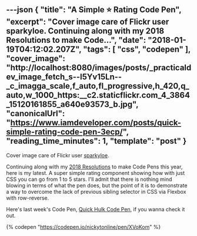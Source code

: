 ---json
{
  "title": "A Simple ⭐ Rating Code Pen",
  "excerpt": "Cover image care of Flickr user sparkyloe.  Continuing along with my 2018 Resolutions to make Code...",
  "date": "2018-01-19T04:12:02.207Z",
  "tags": [
    "css",
    "codepen"
  ],
  "cover_image": "http://localhost:8080/images/posts/_practicaldev_image_fetch_s--l5Yv15Ln--_c_imagga_scale,f_auto,fl_progressive,h_420,q_auto,w_1000_https:__c2.staticflickr.com_4_3864_15120161855_a640e93573_b.jpg",
  "canonicalUrl": "https://www.iamdeveloper.com/posts/quick-simple-rating-code-pen-3ecp/",
  "reading_time_minutes": 1,
  "template": "post"
}
---

Cover image care of Flickr user [sparkyloe](https://www.flickr.com/photos/sparkyloe/15120161855/in/photolist-oajyBg-avBS7M-QUxX5e-TnqJf2-U9vfTa-nPafTj-fuVxj8-CBWpvy-Wk96hy-q9ZtDR-ecdX2B-p37MkM-pVRSjS-sEYRnW-9qq5bj-4oYkqY-sok2ye-a6hRvL-ofdD1v-jJga8s-jDYFzN-r2miAg-ib9V3B-5uoVuk-dVX5FN-5Q5Vd6-bk4BZZ-afBYQM-jvLrbw-jaBH48-jDbRSe-oQTj54-niwfMj-37s5s4-dHZ3Gh-oFuZf5-UXwZ7y-WYHNzA-oXbfoB-98HqB6-nKxknK-7ENWXK-5LDT8e-bkH4KS-dG7gD9-4vVer3-rxCsvW-iQ4TAm-pfCc9e-SiCcQR).

Continuing along with my [2018 Resolutions](https://dev.to/nickytonline/2018-resolutions-1deo) to make Code Pens this year, here is my latest. A super simple rating component showing how with just CSS you can go from 1 to 5 stars. I'll admit that there is nothing mind blowing in terms of what the pen does, but the point of it is to demonstrate a way to overcome the lack of previous sibling selector in CSS via Flexbox with row-reverse.

Here's last week's Code Pen, [Quick Hulk Code Pen](https://dev.to/nickytonline/quick-hulk-code-pen-18i1), if you wanna check it out.

{% codepen "https://codepen.io/nickytonline/pen/XVoKom" %}

